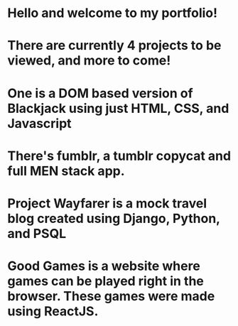 # Hello and welcome to my portfolio!
# There are currently 4 projects to be viewed, and more to come!
# One is a DOM based version of Blackjack using just HTML, CSS, and Javascript
# There's fumblr, a tumblr copycat and full MEN stack app.
# Project Wayfarer is a mock travel blog created using Django, Python, and PSQL
# Good Games is a website where games can be played right in the browser. These games were made using ReactJS.
